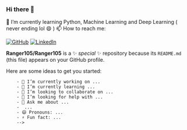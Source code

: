 ### Hi there 👋
🌱 I’m currently learning Python, Machine Learning and Deep Learning ( never ending lol 😄 )
📫 How to reach me:
<p align="left">
	<a href="https://github.com/terrytangyuan"><img src="https://img.shields.io/github/followers/Ranger105.svg?label=GitHub&style=social" alt="GitHub"></a>
	<a href="https://www.linkedin.com/in/nischaygirishgowda"><img src="https://img.shields.io/badge/LinkedIn--_.svg?style=social&logo=linkedin" alt="LinkedIn"></a>
	
**Ranger105/Ranger105** is a ✨ _special_ ✨ repository because its `README.md` (this file) appears on your GitHub profile.

Here are some ideas to get you started:

        - 🔭 I’m currently working on ...
        - 🌱 I’m currently learning ...
        - 👯 I’m looking to collaborate on ...
        - 🤔 I’m looking for help with ...
        - 💬 Ask me about ...
        -  ...
        - 😄 Pronouns: ...
        - ⚡ Fun fact: ...
        -->

